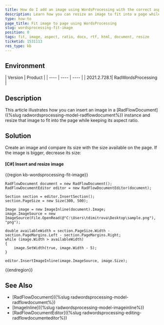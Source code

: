 ```yaml
---
title: How do I add an image using WordsProcessing with the correct aspect ratio?
description: Learn how you can resize an image to fit into a page while keeping its aspect ratio.
type: how-to
page_title: Fit image to page using WordsProcessing
slug: wordsprocessing-fit-image
position: 0
tags: fit, image, aspect, ratio, docx, rtf, html, document, resize
ticketid: 1531113
res_type: kb
---
```


## Environment

| Version | Product | 
| ---- | ---- | ---- | 
| 2021.2.728.1| RadWordsProcessing |

## Description

This article illustrates how you can insert an image in a [RadFlowDocument]({%slug radwordsprocessing-model-radflowdocument%}) instance and resize that image to fit into the page while keeping its aspect ratio.

## Solution

Create an image and compare its size with the size available on the page. If the image is bigger, decrease its size:

#### [C#] Insert and resize image

{{region kb-wordsprocessing-fit-image}}

    RadFlowDocument document = new RadFlowDocument();
    RadFlowDocumentEditor editor = new RadFlowDocumentEditor(document);
    
    Section section = editor.InsertSection();
    section.PageSize = new Size(300, 500);
    
    Image image = new ImageInline(document).Image;
    image.ImageSource = new ImageSource(File.OpenRead(@"C:\Users\tdimitrova\Desktop\sample.png"), "png");
    
    double availableWidth = section.PageSize.Width - section.PageMargins.Left - section.PageMargins.Right;
    while (image.Width > availableWidth)
    {
        image.SetWidth(true, image.Width - 5);
    }
    
    editor.InsertImageInline(image.ImageSource, image.Size);
{{endregion}}

## See Also

* [RadFlowDocument]({%slug radwordsprocessing-model-radflowdocument%})
* [ImageInline]({%slug radwordsprocessing-model-imageinline%})
* [RadFlowDocumentEditor]({%slug radwordsprocessing-editing-radflowdocumenteditor%})
